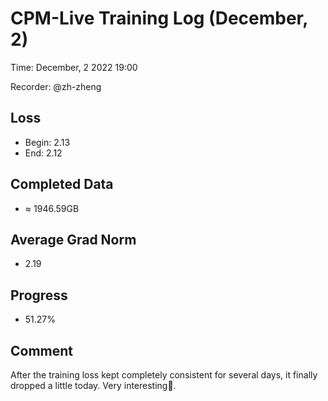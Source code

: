 
# CPM-Live Training Log (December, 2)

Time: December, 2 2022 19:00

Recorder: @zh-zheng

## Loss
- Begin: 2.13
- End: 2.12
	
## Completed Data
- $\approx$ 1946.59GB

## Average Grad Norm
- 2.19

## Progress
- 51.27%

## Comment

After the training loss kept completely consistent for several days, it finally dropped a little today. Very interesting🤣.
